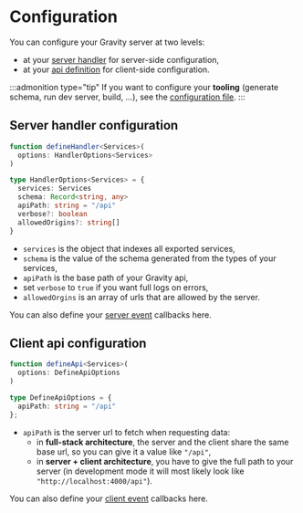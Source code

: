 # Configuration

You can configure your Gravity server at two levels:

- at your [server handler](/docs/project-structure/handler) for server-side configuration,
- at your [api definition](/docs/project-structure/api) for client-side configuration.

:::admonition type="tip"
If you want to configure your **tooling** (generate schema, run dev server, build, ...), see the [configuration file](/docs/project-structure/configuration-file).
:::

## Server handler configuration

```ts
function defineHandler<Services>(
  options: HandlerOptions<Services>
)

type HandlerOptions<Services> = {
  services: Services
  schema: Record<string, any>
  apiPath: string = "/api"
  verbose?: boolean
  allowedOrigins?: string[]
}
```

- `services` is the object that indexes all exported services,
- `schema` is the value of the schema generated from the types of your services,
- `apiPath` is the base path of your Gravity api,
- set `verbose` to `true` if you want full logs on errors,
- `allowedOrgins` is an array of urls that are allowed by the server.

You can also define your [server event](/docs/usage/events) callbacks here.

## Client api configuration

```ts
function defineApi<Services>(
  options: DefineApiOptions
)

type DefineApiOptions = {
  apiPath: string = "/api"
};
```

- `apiPath` is the server url to fetch when requesting data:
  - in **full-stack architecture**, the server and the client share the same base url, so you can give it a value like `"/api"`,
  - in **server + client architecture**, you have to give the full path to your server (in development mode it will most likely look like `"http://localhost:4000/api"`).

You can also define your [client event](/docs/usage/events) callbacks here.
